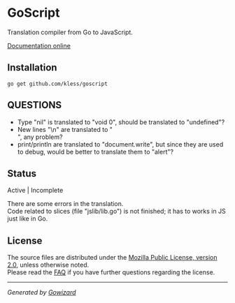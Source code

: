 GoScript
========
Translation compiler from Go to JavaScript.

[Documentation online](http://go.pkgdoc.org/github.com/kless/goscript)

## Installation

	go get github.com/kless/goscript

## QUESTIONS

+ Type "nil" is translated to "void 0", should be translated to "undefined"?
+ New lines "\n" are translated to "<br>", any problem?
+ print/println are translated to "document.write", but since they are used to
  debug, would be better to translate them to "alert"?

## Status

Active | Incomplete

There are some errors in the translation.  
Code related to slices (file "jslib/lib.go") is not finished; it has to works in
JS just like in Go.

## License

The source files are distributed under the [Mozilla Public License, version 2.0](http://mozilla.org/MPL/2.0/),
unless otherwise noted.  
Please read the [FAQ](http://www.mozilla.org/MPL/2.0/FAQ.html)
if you have further questions regarding the license.

* * *
*Generated by [Gowizard](https://github.com/kless/wizard)*
